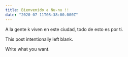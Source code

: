 ```yaml
---
title: Bienvenido a Nu-nu !! 
date: "2020-07-11T08:38:00.000Z"
---
```


A la gente k viven en este ciudad, todo de esto es por ti.

<!-- more -->

This post intentionally left blank.

Write what you want.
